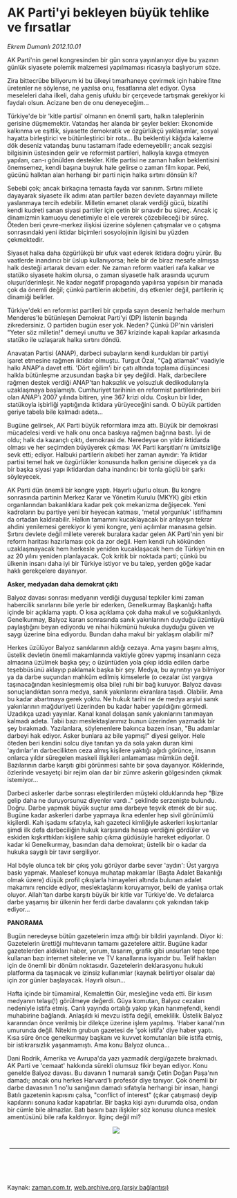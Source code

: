 # AK Parti'yi bekleyen büyük tehlike ve fırsatlar

*Ekrem Dumanlı 2012.10.01*

<td class="columnist-detail">
<p>AK Parti'nin genel kongresinden bir gün sonra yayınlanıyor diye bu yazının günlük siyasete polemik malzemesi yapılmaması ricasıyla başlıyorum söze.</p>
<p>
<div id="haberMetinDiv">
<p>Zira bittecrübe biliyorum ki bu ülkeyi tımarhaneye çevirmek için habire fitne üretenler ne söylense, ne yazılsa onu, fesatlarına alet ediyor. Oysa meseleleri daha ilkeli, daha geniş ufuklu bir çerçevede tartışmak gerekiyor ki faydalı olsun. Acizane ben de onu deneyeceğim...
<p>Türkiye'de bir 'kitle partisi' olmanın en önemli şartı, halkın taleplerinin gerisine düşmemektir. Vatandaş her alanda bir şeyler bekler: Ekonomide kalkınma ve eşitlik, siyasette demokratik ve özgürlükçü yaklaşımlar, sosyal hayatta birleştirici ve bütünleştirici bir rota... Bu beklentiyi kâğıda kaleme dök deseniz vatandaş bunu tastamam ifade edemeyebilir; ancak sezgisi bilgisinin üstesinden gelir ve reformist partileri, halkıyla kavga etmeyen yapıları, can-ı gönülden destekler. Kitle partisi ne zaman halkın beklentisini önemsemez, kendi başına buyruk hale gelirse o zaman film kopar. Peki, gücünü halktan alan herhangi bir parti niçin halka sırtını dönsün ki?
<p>Sebebi çok; ancak birkaçına temasta fayda var sanırım. Sırtını millete dayayarak siyasete ilk adımı atan partiler bazen devlete dayanmayı millete yaslanmaya tercih edebilir. Milletin emanet olarak verdiği gücü, bizatihi kendi kudreti sanan siyasi partiler için çetin bir sınavdır bu süreç. Ancak iç dinamizmin kamuoyu denetimiyle el ele vererek çözebileceği bir süreç. Öteden beri çevre-merkez ilişkisi üzerine söylenen çatışmalar ve o çatışma sonrasındaki yeni iktidar biçimleri sosyolojinin ilgisini bu yüzden çekmektedir.
<p>Siyaset halka daha özgürlükçü bir ufuk vaat ederek iktidara doğru yürür. Bu vaatlerde inandırıcı bir üslup kullanıyorsa; hele bir de biraz mesafe almışsa halk desteği artarak devam eder. Ne zaman reform vaatleri rafa kalkar ve statüko siyasete hakim olursa, o zaman siyasetle halk arasında uçurum oluşur/derinleşir. Ne kadar negatif propaganda yapılırsa yapılsın bir manada çok da önemli değil; çünkü partilerin akıbetini, dış etkenler değil, partilerin iç dinamiği belirler.
<p>Türkiye'deki en reformist partileri bir çırpıda sayın deseniz herhalde merhum Menderes'le bütünleşen Demokrat Parti'yi (DP) listenin başında zikredersiniz. O partiden bugün eser yok. Neden? Çünkü DP'nin vârisleri "Yeter söz milletin!" demeyi unuttu ve 367 krizinde kapalı kapılar arkasında statüko ile uzlaşarak halka sırtını döndü.
<p>Anavatan Partisi (ANAP), darbeci subayların kendi kurdukları bir partiyi işaret etmesine rağmen iktidar olmuştu. Turgut Özal, "Çağ atlamak" vaadiyle halkı ANAP'a davet etti. 'Dört eğilim'i bir çatı altında toplama düşüncesi halkla bütünleşme arzusundan başka bir şey değildi. Halk, darbecilere rağmen destek verdiği ANAP'tan haksızlık ve yolsuzluk dedikodularıyla uzaklaşmaya başlamıştı. Cumhuriyet tarihinin en reformist partilerinden biri olan ANAP'ı 2007 yılında bitiren, yine 367 krizi oldu. Coşkun bir lider, statükoyla işbirliği yaptığında iktidara yürüyeceğini sandı. O büyük partiden geriye tabela bile kalmadı adeta...
<p>Bugüne gelirsek, AK Parti büyük reformlara imza attı. Büyük bir demokrasi mücadelesi verdi ve halk onu onca baskıya rağmen bağrına bastı. İyi de oldu; halk da kazançlı çıktı, demokrasi de. Neredeyse on yıldır iktidarda olması ve her seçimden büyüyerek çıkması 'AK Parti karşıtları'nı ümitsizliğe sevk etti; ediyor. Halbuki partilerin akıbeti her zaman aynıdır: Ya iktidar partisi temel hak ve özgürlükler konusunda halkın gerisine düşecek ya da bir başka siyasi yapı iktidardan daha inandırıcı bir tonla güçlü bir şarkı söyleyecek.
<p>AK Parti dün önemli bir kongre yaptı. Hayırlı uğurlu olsun. Bu kongre sonrasında partinin Merkez Karar ve Yönetim Kurulu (MKYK) gibi etkin organlarından bakanlıklara kadar pek çok mekanizma değişecek. Yeni kadroların bu partiye yeni bir heyecan katması, 'metal yorgunluk' istifhamını da ortadan kaldırabilir. Halkın tamamını kucaklayacak bir anlayışın tekrar ahdini yenilemesi gerekiyor ki yeni kongre, yeni açılımlar manasına gelsin. Sırtını devlete değil millete vererek buralara kadar gelen AK Parti'nin yeni bir reform haritası hazırlaması çok da zor değil. Hem kendi ruh kökünden uzaklaşmayacak hem herkesle yeniden kucaklaşacak hem de Türkiye'nin en az 20 yılını yeniden planlayacak. Çok kritik bir noktada parti; çünkü bu ülkenin insanı daha iyi bir Türkiye istiyor ve bu talep, yerden göğe kadar haklı gerekçelere dayanıyor.
<p><b>Asker, medyadan daha demokrat çıktı</b>
<p>Balyoz davası sonrası medyanın verdiği duygusal tepkiler kimi zaman habercilik sınırlarını bile yerle bir ederken, Genelkurmay Başkanlığı hafta içinde bir açıklama yaptı. O kısa açıklama çok daha makul ve soğukkanlıydı. Genelkurmay, Balyoz kararı sonrasında sanık yakınlarının duyduğu üzüntüyü paylaştığını beyan ediyordu ve nihai hükmünü hukuka duyduğu güven ve saygı üzerine bina ediyordu. Bundan daha makul bir yaklaşım olabilir mi?
<p>Herkes üzülüyor Balyoz sanıklarının aldığı cezaya. Ama yaşını başını almış, üstelik devletin önemli makamlarında vaktiyle görev yapmış insanların ceza almasına üzülmek başka şey; o üzüntüden yola çıkıp iddia edilen darbe teşebbüsünü aklayıp paklamak başka bir şey. Medya, bu ayrıntıyı ya bilmiyor ya da darbe suçundan mahkûm edilmiş kimselerle (o cezalar üst yargıya taşınacağından kesinleşmemiş olsa bile) ruhi bir bağ kuruyor. Balyoz davası sonuçlandıktan sonra medya, sanık yakınlarını ekranlara taşıdı. Olabilir. Ama bu kadar abartmaya gerek yoktu. Ne hukuk tarihi ne de medya arşivi sanık yakınlarının mağduriyeti üzerinden bu kadar haber yapıldığını görmedi. Uzadıkça uzadı yayınlar. Kanal kanal dolaşan sanık yakınlarını tanımayan kalmadı adeta. Tabii bazı meslektaşlarımız bunun üzerinden yazmadık bir şey bırakmadı. Yazılanlara, söylenenlere bakınca bazen insan, "Bu adamlar darbeyi hak ediyor. Asker bunlara az bile yapmış!" diyesi geliyor. Hele öteden beri kendini solcu diye tanıtan ya da sola yakın duran kimi 'aydınlar'ın darbecilikten ceza almış kişilere yaktığı ağıdı görünce, insanın onlarca yıldır süregelen maskeli ilişkileri anlamaması mümkün değil. Bazılarının darbe karşıtı gibi görünmesi sahte bir şova dayanıyor. Köklerinde, özlerinde vesayetçi bir rejim olan dar bir zümre askerin gölgesinden çıkmak istemiyor...
<p>Darbeci askerler darbe sonrası eleştirilerden müşteki olduklarında hep "Bize gelip daha ne duruyorsunuz diyenler vardı.." şeklinde serzenişte bulundu. Doğru. Darbe yapmak büyük suçtur ama darbeye teşvik etmek de bir suç. Bugüne kadar askerleri darbe yapmaya ikna edenler hep sivil görünümlü kişilerdi. Kah işadamı sıfatıyla, kah gazeteci kimliğiyle askerleri kışkırtanlar şimdi ilk defa darbeciliğin hukuk karşısında hesap verdiğini gördüler ve eskiden kışkırttıkları kişilere sahip çıkma güdüsüyle hareket ediyorlar. O kadar ki Genelkurmay, basından daha demokrat; üstelik bir o kadar da hukuka saygılı bir tavır sergiliyor.
<p>Hal böyle olunca tek bir çıkış yolu görüyor darbe sever 'aydın': Üst yargıya baskı yapmak. Maalesef konuya muhatap makamlar (Başta Adalet Bakanlığı olmak üzere) düşük profil çıkışlarla himayeleri altında bulunan adalet makamını rencide ediyor, meslektaşlarını koruyamıyor, belki de yanlışa ortak oluyor. Allah'tan darbe karşıtı büyük bir kitle var Türkiye'de. Ve defalarca darbe yaşamış bir ülkenin her ferdi darbe davalarını çok yakından takip ediyor...
<p><b>PANORAMA</b>
<p>Bugün neredeyse bütün gazetelerin imza attığı bir bildiri yayınlandı. Diyor ki: Gazetelerin ürettiği muhtevanın tamamı gazetelere aittir. Bugüne kadar gazetelerden aldıkları haber, yorum, tasarım, grafik gibi unsurları tepe tepe kullanan bazı internet sitelerine ve TV kanallarına isyandır bu. Telif hakları için de önemli bir dönüm noktasıdır. Gazetelerin deklarasyonu hukuki platforma da taşınacak ve izinsiz kullanımlar (kaynak belirtiyor olsalar da) için zor günler başlayacak. Hayırlı olsun...
<p>Hafta içinde bir tümamiral, Kemalettin Gür, mesleğine veda etti. Bir kısım medyanın telaşı(!) görülmeye değerdi. Güya komutan, Balyoz cezaları nedeniyle istifa etmiş. Canlı yayında ortalığı yakıp yıkan hanımefendi, kendi muhabirine bağlandı. Anlaşıldı ki mevzu istifa değil, emeklilik. Üstelik Balyoz kararından önce verilmiş bir dilekçe üzerine işlem yapılmış. 'Haber kanalı'nın umurunda değil. Nitekim grubun gazetesi de 'şok istifa' diye haber yaptı. Kısa süre önce genelkurmay başkanı ve kuvvet komutanları bile istifa etmiş, bir istikrarsızlık yaşanmamıştı. Ama konu Balyoz olunca...
<p>Dani Rodrik, Amerika ve Avrupa'da yazı yazmadık dergi/gazete bırakmadı. AK Parti ve 'cemaat' hakkında sürekli olumsuz fikir beyan ediyor. Konu genelde Balyoz davası. Bu davanın 1 numaralı sanığı Çetin Doğan Paşa'nın damadı; ancak onu herkes Harvard'lı profesör diye tanıyor. Çok önemli bir darbe davasının 1 no'lu sanığının damadı sıfatıyla herhangi bir insan, hangi Batılı gazetenin kapısını çalsa, "conflict of interest" (çıkar çatışması) deyip kapılarını sonuna kadar kapatırlar. Bir başka kişi aynı durumda olsa, ondan bir cümle bile almazlar. Batı basını bazı ilişkiler söz konusu olunca meslek amentüsünü bile rafa kaldırıyor. İlginç değil mi? 
<p>
<p><p align="center"><img border="0" src="http://web.archive.org/web/20121003235037im_/http://medya.zaman.com.tr/2012/10/01/tiraj.jpg"/>
</p></p></p></p></p></p></p></p></p></p></p></p></p></p></p></p></p></p></p></p></div>
</p>

<div class="latest-news-main" style="font-size:11pt;width:510px;padding:5px;">
<hr color="#333333" size="1"/>
</div>

<p><br>
		 </br></p></td>

Kaynak: [zaman.com.tr](http://zaman.com.tr/yazar.do?yazino=1352486), [web.archive.org (arşiv bağlantısı)](http://web.archive.org/web/20121003235037/http://zaman.com.tr:80/yazar.do?yazino=1352486)
